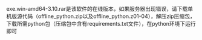 exe.win-amd64-3.10.rar是该软件的在线版本，如果服务器出现错误，请下载单机版源代码（offline_python.zip以及offline_python.z01-04），解压zip压缩包，下载所需python包（压缩包中含有requirements.txt文件），在python环境下运行即可
